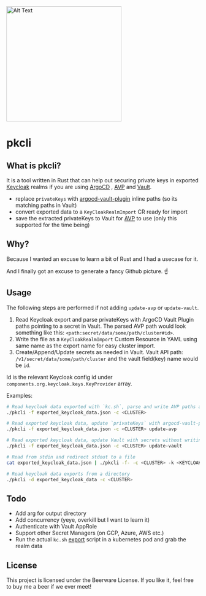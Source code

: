 <img src="https://loxley.se/image_project.webp" alt="Alt Text" width="300" height="300">

# pkcli

## What is pkcli?

It is a tool written in Rust that can help out securing private keys in exported [Keycloak](https://www.keycloak.org/) realms if you are using [ArgoCD](https://github.com/argoproj/argo-cd)
, [AVP](https://github.com/argoproj-labs/argocd-vault-plugin) and [Vault](https://github.com/hashicorp/vault).
* replace `privateKeys` with [argocd-vault-plugin](https://github.com/argoproj-labs/argocd-vault-plugin) inline paths (so its matching paths in Vault)
* convert exported data to a `KeyCloakRealmImport` CR ready for import 
* save the extracted privateKeys to Vault for [AVP](https://github.com/argoproj-labs/argocd-vault-plugin) to use (only this supported for the time being)

## Why?

Because I wanted an excuse to learn a bit of Rust and I had a usecase for it.

And I finally got an excuse to generate a fancy Github picture. :point_up:

## Usage

The following steps are performed if not adding `update-avp` or `update-vault`.

1. Read Keycloak export and parse privateKeys with ArgoCD Vault Plugin paths pointing to a secret in Vault.
The parsed AVP path would look something like this: `<path:secret/data/some/path/cluster#id>`.
2. Write the file as a `KeyCloakRealmImport` Custom Resource in YAML using same name as the export name for easy cluster import.
3. Create/Append/Update secrets as needed in Vault. Vault API path: `/v1/secret/data/some/path/cluster` and the vault field(key) name would be `id`.

Id is the relevant Keycloak config id under `components.org.keycloak.keys.KeyProvider` array.

Examples:

```bash
# Read keycloak data exported with `kc.sh`, parse and write AVP paths and update Vault (the default)
./pkcli -f exported_keycloak_data.json -c <CLUSTER>

# Read exported keycloak data, update `privateKeys` with argocd-vault-plugin paths
./pkcli -f exported_keycloak_data.json -c <CLUSTER> update-avp

# Read exported keycloak data, update Vault with secrets without writing yaml
./pkcli -f exported_keycloak_data.json -c <CLUSTER> update-vault

# Read from stdin and redirect stdout to a file
cat exported_keycloak_data.json | ./pkcli -f- -c <CLUSTER> -k <KEYCLOAK-CR-NAME> > realm.yaml

# Read keycloak data exports from a directory
./pkcli -d exported_keycloak_data -c <CLUSTER>
```

## Todo

* Add arg for output directory
* Add concurrency (yeye, overkill but I want to learn it)
* Authenticate with Vault AppRole
* Support other Secret Managers (on GCP, Azure, AWS etc.)
* Run the actual `kc.sh` [export](https://www.keycloak.org/server/importExport) script in a kubernetes pod and grab the realm data

## License
This project is licensed under the Beerware License. If you like it, feel free to buy me a beer if we ever meet!
